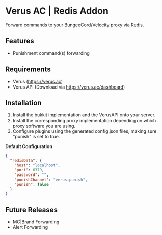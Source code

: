 # Verus AC | Redis Addon

Forward commands to your BungeeCord/Velocity proxy via Redis.

## Features
* Punishment command(s) forwarding

## Requirements
* Verus (https://verus.ac)
* Verus API (Download via https://verus.ac/dashboard)

## Installation
1. Install the bukkit implementation and the VerusAPI onto your server.
2. Install the corresponding proxy implementation depending on which proxy software you are using.
3. Configure plugins using the generated config.json files, making sure "punish" is set to true.

**Default Configuration**
```json
{
  "redisData": {
    "host": "localhost",
    "port": 6379,
    "password": "",
    "punishChannel": "verus:punish",
    "punish": false
  }
}
```

## Future Releases
* MC|Brand Forwarding
* Alert Forwarding


